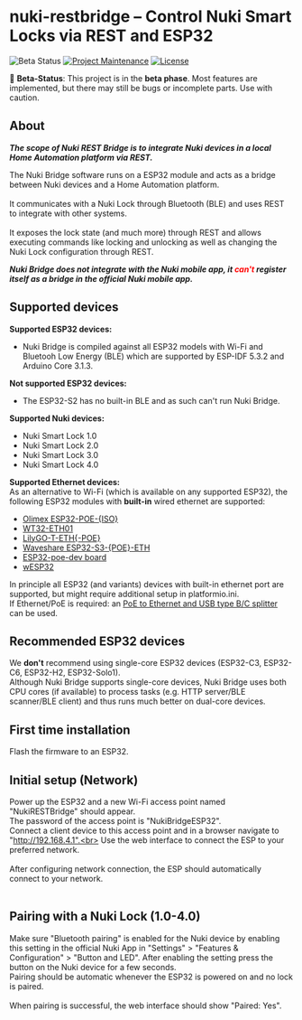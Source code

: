# nuki-restbridge – Control Nuki Smart Locks via REST and ESP32

![Beta Status](https://img.shields.io/badge/status-beta-yellow)
[![Project Maintenance](https://img.shields.io/maintenance/yes/2024.svg)](https://github.com/CalDymos/nuki-restbridge 'GitHub Repository')
[![License](https://img.shields.io/github/license/CalDymos/nuki-restbridge.svg)](https://github.com/CalDymos/nuki-restbridge/blob/main/LICENSE 'License')


🚧 **Beta-Status**: This project is in the **beta phase**. Most features are implemented, but there may still be bugs or incomplete parts. Use with caution.

## About

***The scope of Nuki REST Bridge is to integrate Nuki devices in a local Home Automation platform via REST.***

The Nuki Bridge software runs on a ESP32 module and acts as a bridge between Nuki devices and a Home Automation platform.<br>
<br>
It communicates with a Nuki Lock through Bluetooth (BLE) and uses REST to integrate with other systems.<br>
<br>
It exposes the lock state (and much more) through REST and allows executing commands like locking and unlocking as well as changing the Nuki Lock configuration through REST.<br>

***Nuki Bridge does not integrate with the Nuki mobile app, it <span style="color:red;">can't</span> register itself as a bridge in the official Nuki mobile app.***

## Supported devices

<b>Supported ESP32 devices:</b>
- Nuki Bridge is compiled against all ESP32 models with Wi-Fi and Bluetooh Low Energy (BLE) which are supported by ESP-IDF 5.3.2 and Arduino Core 3.1.3.

<b>Not supported ESP32 devices:</b>
- The ESP32-S2 has no built-in BLE and as such can't run Nuki Bridge.

<b>Supported Nuki devices:</b>
- Nuki Smart Lock 1.0
- Nuki Smart Lock 2.0
- Nuki Smart Lock 3.0
- Nuki Smart Lock 4.0

<b>Supported Ethernet devices:</b><br>
As an alternative to Wi-Fi (which is available on any supported ESP32), the following ESP32 modules with **built-in** wired ethernet are supported:
- [Olimex ESP32-POE-{ISO}](https://www.olimex.com/Products/IoT/ESP32/)
- [WT32-ETH01](http://en.wireless-tag.com/product-item-2.html)
- [LilyGO-T-ETH{-POE}](https://github.com/Xinyuan-LilyGO/LilyGO-T-ETH-Series) 
- [Waveshare ESP32-S3-{POE}-ETH](https://www.waveshare.com/esp32-s3-eth.htm)
- [ESP32-poe-dev board](https://github.com/jorticus/esp32-poe-dev)
- [wESP32](https://wesp32.com/)

In principle all ESP32 (and variants) devices with built-in ethernet port are supported, but might require additional setup in platformio.ini.<br>
If Ethernet/PoE is required: an [PoE to Ethernet and USB type B/C splitter](https://www.berrybase.de/poe-splitter-rj45-48v-usb-type-c-stecker-5v-2-5a) can be used.

## Recommended ESP32 devices

We **don't** recommend using single-core ESP32 devices (ESP32-C3, ESP32-C6, ESP32-H2, ESP32-Solo1).<br>
Although Nuki Bridge supports single-core devices, Nuki Bridge uses both CPU cores (if available) to process tasks (e.g. HTTP server/BLE scanner/BLE client) and thus runs much better on dual-core devices.<br>

## First time installation

Flash the firmware to an ESP32. 
<br>

## Initial setup (Network)

Power up the ESP32 and a new Wi-Fi access point named "NukiRESTBridge" should appear.<br>
The password of the access point is "NukiBridgeESP32".<br>
Connect a client device to this access point and in a browser navigate to "http://192.168.4.1".<br>
Use the web interface to connect the ESP to your preferred network.<br>
<br>
After configuring network connection, the ESP should automatically connect to your network.<br>
<br>

## Pairing with a Nuki Lock (1.0-4.0)

Make sure "Bluetooth pairing" is enabled for the Nuki device by enabling this setting in the official Nuki App in "Settings" > "Features & Configuration" > "Button and LED".
After enabling the setting press the button on the Nuki device for a few seconds.<br>
Pairing should be automatic whenever the ESP32 is powered on and no lock is paired.<br>
<br>
When pairing is successful, the web interface should show "Paired: Yes".<br>
